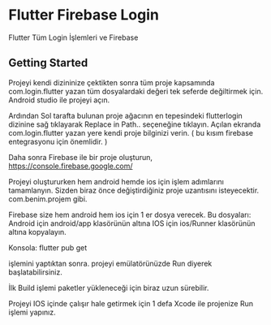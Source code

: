 # Flutter Firebase Login

Flutter Tüm  Login İşlemleri ve Firebase

## Getting Started

Projeyi kendi dizininize çektikten sonra tüm proje kapsamında com.login.flutter yazan tüm dosyalardaki değeri tek seferde değiltirmek için. Android studio ile projeyi açın.

Ardından Sol tarafta bulunan proje ağacının en tepesindeki flutterlogin dizinine sağ tıklayarak Replace in Path.. seçeneğine tıklayın. Açılan ekranda com.login.flutter yazan yere kendi proje bilginizi verin. ( bu kısım firebase entegrasyonu için önemlidir. )

Daha sonra Firebase ile bir proje oluşturun, https://console.firebase.google.com/

Projeyi oluştururken hem android hemde ios için işlem adımlarını tamamlanyın. Sizden biraz önce değiştirdiğiniz proje uzantısını isteyecektir. com.benim.projem gibi.

Firebase size hem android hem ios için 1 er dosya verecek. Bu dosyaları:
Android için android/app klasörünün altına
IOS için ios/Runner klasörünün altına kopyalayın.

Konsola:
flutter pub get

işlemini yaptıktan sonra. projeyi emülatörünüzde Run diyerek başlatabilirsiniz.

İlk Build işlemi paketler yükleneceği için biraz uzun sürebilir.

Projeyi IOS içinde çalışır hale getirmek için 1 defa Xcode ile projenize Run işlemi yapınız.
